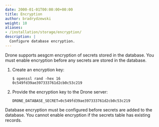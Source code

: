 ```yaml
---
date: 2000-01-01T00:00:00+00:00
title: Encryption
author: bradrydzewski
weight: 10
aliases:
- /installation/storage/encryption/
description: |
  Configure database encryption.
---
```


Drone supports aesgcm encryption of secrets stored in the database. You must enable encryption before any secrets are stored in the database.

1. Create an encryption key:

    ```
    $ openssl rand -hex 16
    0c549fd39ae397333761d2cb0c53c219
    ```

2. Provide the encryption key to the Drone server:

    ```
    DRONE_DATABASE_SECRET=0c549fd39ae397333761d2cb0c53c219
    ```

<div class="alert alert-info">
Database encryption must be configured before secrets are added to the database. You cannot enable encryption if the secrets table has existing records.
</div>

